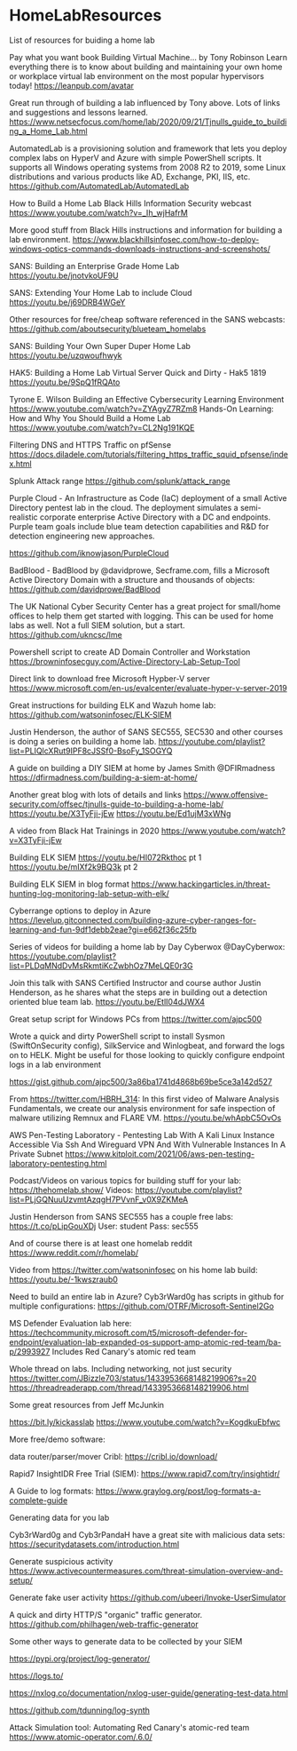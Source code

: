 # HomeLabResources
List of resources for buiding a home lab


Pay what you want book
Building Virtual Machine… by Tony Robinson 
Learn everything there is to know about building and maintaining your own home or workplace virtual lab environment on the most popular hypervisors today!
https://leanpub.com/avatar

Great run through of building a lab influenced by Tony above.  Lots of links and suggestions and lessons learned.
https://www.netsecfocus.com/home/lab/2020/09/21/Tjnulls_guide_to_building_a_Home_Lab.html

AutomatedLab is a provisioning solution and framework that lets you deploy complex labs on HyperV and Azure with simple PowerShell scripts. It supports all Windows operating systems from 2008 R2 to 2019, some Linux distributions and various products like AD, Exchange, PKI, IIS, etc. 
https://github.com/AutomatedLab/AutomatedLab

How to Build a Home Lab
Black Hills Information Security webcast
https://www.youtube.com/watch?v=_Ih_wjHafrM

More good stuff from Black Hills instructions and information for building a lab environment.
https://www.blackhillsinfosec.com/how-to-deploy-windows-optics-commands-downloads-instructions-and-screenshots/


SANS: Building an Enterprise Grade Home Lab 
https://youtu.be/jnotvkoUF9U

SANS: Extending Your Home Lab to include Cloud   https://youtu.be/j69DRB4WGeY

Other resources for free/cheap software referenced in the SANS webcasts:   https://github.com/aboutsecurity/blueteam_homelabs

SANS: Building Your Own Super Duper Home Lab
https://youtu.be/uzqwoufhwyk

HAK5:  Building a Home Lab Virtual Server Quick and Dirty - Hak5 1819
https://youtu.be/9SpQ1fRQAto

Tyrone E. Wilson
Building an Effective Cybersecurity Learning Environment
https://www.youtube.com/watch?v=ZYAgyZ7RZm8
Hands-On Learning: How and Why You Should Build a Home Lab
https://www.youtube.com/watch?v=CL2Ng191KQE

Filtering DNS and HTTPS Traffic on pfSense
https://docs.diladele.com/tutorials/filtering_https_traffic_squid_pfsense/index.html

Splunk Attack range
https://github.com/splunk/attack_range

Purple Cloud - An Infrastructure as Code (IaC) deployment of a small Active Directory pentest lab in the cloud. The deployment simulates a semi-realistic corporate enterprise Active Directory with a DC and endpoints. Purple team goals include blue team detection capabilities and R&D for detection engineering new approaches. 

https://github.com/iknowjason/PurpleCloud

BadBlood - BadBlood by @davidprowe, Secframe.com, fills a Microsoft Active Directory Domain with a structure and thousands of objects:  
https://github.com/davidprowe/BadBlood


The UK National Cyber Security Center has a great project for small/home offices to help them get started with logging.  This can be used for home labs as well. Not a full SIEM solution, but a start.
https://github.com/ukncsc/lme


Powershell script to create AD Domain Controller and Workstation     
https://browninfosecguy.com/Active-Directory-Lab-Setup-Tool

Direct link to download free Microsoft Hypber-V server    
https://www.microsoft.com/en-us/evalcenter/evaluate-hyper-v-server-2019

Great instructions for building ELK and Wazuh home lab:  
https://github.com/watsoninfosec/ELK-SIEM

Justin Henderson, the author of SANS SEC555, SEC530 and other courses is doing a series on building a home lab.
https://youtube.com/playlist?list=PLIQlcXRut9IPF8cJSSf0-BsoFy_1SOGYQ

A guide on building a DIY SIEM at home by James Smith @DFIRmadness
https://dfirmadness.com/building-a-siem-at-home/

Another great blog with lots of details and links
https://www.offensive-security.com/offsec/tjnulls-guide-to-building-a-home-lab/
https://youtu.be/X3TyFji-jEw
https://youtu.be/Ed1ujM3xWNg


A video from Black Hat Trainings in 2020
https://www.youtube.com/watch?v=X3TyFji-jEw

Building ELK SIEM 
https://youtu.be/HI072Rkthoc  pt 1
https://youtu.be/mIXf2k9BQ3k  pt 2

Building ELK SIEM in blog format
https://www.hackingarticles.in/threat-hunting-log-monitoring-lab-setup-with-elk/

Cyberrange options to deploy in Azure
https://levelup.gitconnected.com/building-azure-cyber-ranges-for-learning-and-fun-9df1debb2eae?gi=e662f36c25fb

Series of videos for building a home lab by Day Cyberwox @DayCyberwox:
https://youtube.com/playlist?list=PLDqMNdDvMsRkmtiKcZwbhOz7MeLQE0r3G

Join this talk with SANS Certified Instructor and course author Justin Henderson, as he shares what the steps are in building out a detection oriented blue team lab.
https://youtu.be/EtlI04dJWX4

Great setup script for Windows PCs from https://twitter.com/ajpc500

Wrote a quick and dirty PowerShell script to install Sysmon (SwiftOnSecurity config), SilkService and Winlogbeat, and forward the logs on to HELK. Might be useful for those looking to quickly configure endpoint logs in a lab environment

https://gist.github.com/ajpc500/3a86ba1741d4868b69be5ce3a142d527

From https://twitter.com/HBRH_314:
In this first video of Malware Analysis Fundamentals, we create our analysis environment for safe inspection of malware utilizing Remnux and FLARE VM.
https://youtu.be/whApbC5OvOs

AWS Pen-Testing Laboratory - Pentesting Lab With A Kali Linux Instance Accessible Via Ssh And Wireguard VPN And With Vulnerable Instances In A Private Subnet 
https://www.kitploit.com/2021/06/aws-pen-testing-laboratory-pentesting.html

Podcast/Videos on various topics for building stuff for your lab:
https://thehomelab.show/
Videos: https://youtube.com/playlist?list=PLjGQNuuUzvmtAzqgH7PVvnF_v0X9ZKMeA

Justin Henderson from SANS SEC555 has a couple free labs:  https://t.co/pLipGouXDj
User: student Pass: sec555

And of course there is at least one homelab reddit
https://www.reddit.com/r/homelab/

Video from https://twitter.com/watsoninfosec on his home lab build:
https://youtu.be/-1kwszraub0

Need to build an entire lab in Azure?  Cyb3rWard0g has scripts in github for multiple configurations:
https://github.com/OTRF/Microsoft-Sentinel2Go

MS Defender Evaluation lab here:  https://techcommunity.microsoft.com/t5/microsoft-defender-for-endpoint/evaluation-lab-expanded-os-support-amp-atomic-red-team/ba-p/2993927
Includes Red Canary's atomic red team

Whole thread on labs.  Including networking, not just security
https://twitter.com/JBizzle703/status/1433953668148219906?s=20
https://threadreaderapp.com/thread/1433953668148219906.html


Some great resources from Jeff McJunkin

https://bit.ly/kickasslab
https://www.youtube.com/watch?v=KogdkuEbfwc


More free/demo software:

data router/parser/mover  Cribl:  https://cribl.io/download/

Rapid7 InsightIDR Free Trial (SIEM): https://www.rapid7.com/try/insightidr/

A Guide to log formats:
https://www.graylog.org/post/log-formats-a-complete-guide

Generating data for you lab

Cyb3rWard0g and Cyb3rPandaH have a great site with malicious data sets:
    https://securitydatasets.com/introduction.html
    
Generate suspicious activity
https://www.activecountermeasures.com/threat-simulation-overview-and-setup/

Generate fake user activity
https://github.com/ubeeri/Invoke-UserSimulator

A quick and dirty HTTP/S "organic" traffic generator.    https://github.com/philhagen/web-traffic-generator

Some other ways to generate data to be collected by your SIEM

https://pypi.org/project/log-generator/

https://logs.to/

https://nxlog.co/documentation/nxlog-user-guide/generating-test-data.html

https://github.com/tdunning/log-synth


Attack Simulation tool:  Automating Red Canary's atomic-red team   https://www.atomic-operator.com/.6.0/

